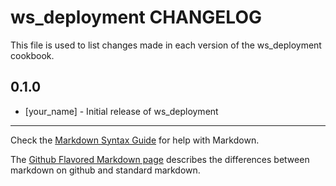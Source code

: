 # ws_deployment CHANGELOG

This file is used to list changes made in each version of the ws_deployment cookbook.

## 0.1.0
- [your_name] - Initial release of ws_deployment

- - -
Check the [Markdown Syntax Guide](http://daringfireball.net/projects/markdown/syntax) for help with Markdown.

The [Github Flavored Markdown page](http://github.github.com/github-flavored-markdown/) describes the differences between markdown on github and standard markdown.
